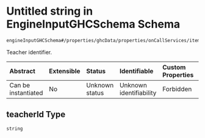 # Untitled string in EngineInputGHCSchema Schema

```txt
engineInputGHCSchema#/properties/ghcData/properties/onCallServices/items/properties/refTeachers/items/properties/teacherId
```

Teacher identifier.

| Abstract            | Extensible | Status         | Identifiable            | Custom Properties | Additional Properties | Access Restrictions | Defined In                                                        |
| :------------------ | :--------- | :------------- | :---------------------- | :---------------- | :-------------------- | :------------------ | :---------------------------------------------------------------- |
| Can be instantiated | No         | Unknown status | Unknown identifiability | Forbidden         | Allowed               | none                | [ghc.schema.json*](../out/ghc.schema.json "open original schema") |

## teacherId Type

`string`
